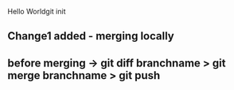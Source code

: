 Hello Worldgit init
## Change1 added - merging locally
## before  merging -> git diff branchname > git merge branchname > git push
